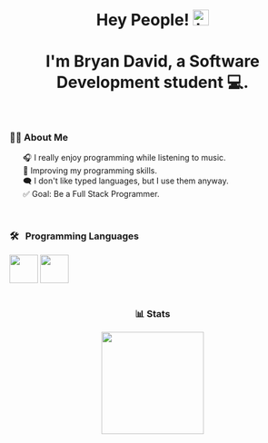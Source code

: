 <h1 align="center">Hey People! <img src="https://user-images.githubusercontent.com/1303154/88677602-1635ba80-d120-11ea-84d8-d263ba5fc3c0.gif" width="28px" alt="hi"></h1>

<h1 align="center">I'm Bryan David, a Software Development student 💻.</h1>

<br>

<div align="left">
  <h3>👨‍💻 About Me</h3>
  <ul style="list-style: none;">
    <li>🎧 I really enjoy programming while listening to music.</li>
    <li>💪 Improving my programming skills.</li>
    <li>🗨️ I don't like typed languages, but I use them anyway.</li>
    <li>✅ Goal: Be a Full Stack Programmer.</li>
  </ul>
</div>

<br>

<div align="leftr">
  <h3>🛠 &nbsp; Programming Languages</h3>
  <img src='https://github.com/MarikIshtar007/MarikIshtar007/blob/master/images/cpp.svg' width='50'/>
  <img src='https://github.com/MarikIshtar007/MarikIshtar007/blob/master/images/python2.png' height='50'/>
</div>

<br>

<div align="center">
  <h3>📊 Stats</h3>
  <img src="https://github-readme-stats.vercel.app/api?username=BDbandzzz&show_icons=true&theme=tokyonight" height="180" />
</div>
